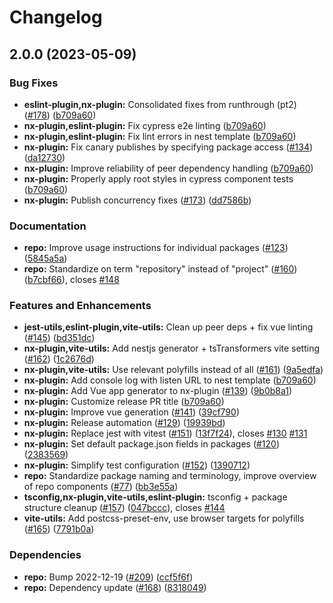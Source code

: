 # Changelog

## 2.0.0 (2023-05-09)


### Bug Fixes

* **eslint-plugin,nx-plugin:** Consolidated fixes from runthrough (pt2) ([#178](https://github.com/eternagame/workspace-helpers/issues/178)) ([b709a60](https://github.com/eternagame/workspace-helpers/commit/b709a60dca8acf24691a69016d7586fe0446bdff))
* **nx-plugin,eslint-plugin:** Fix cypress e2e linting ([b709a60](https://github.com/eternagame/workspace-helpers/commit/b709a60dca8acf24691a69016d7586fe0446bdff))
* **nx-plugin,eslint-plugin:** Fix lint errors in nest template ([b709a60](https://github.com/eternagame/workspace-helpers/commit/b709a60dca8acf24691a69016d7586fe0446bdff))
* **nx-plugin:** Fix canary publishes by specifying package access ([#134](https://github.com/eternagame/workspace-helpers/issues/134)) ([da12730](https://github.com/eternagame/workspace-helpers/commit/da127304c07afaa8a31c74dcd210bc8b291b7a88))
* **nx-plugin:** Improve reliability of peer dependency handling ([b709a60](https://github.com/eternagame/workspace-helpers/commit/b709a60dca8acf24691a69016d7586fe0446bdff))
* **nx-plugin:** Properly apply root styles in cypress component tests ([b709a60](https://github.com/eternagame/workspace-helpers/commit/b709a60dca8acf24691a69016d7586fe0446bdff))
* **nx-plugin:** Publish concurrency fixes ([#173](https://github.com/eternagame/workspace-helpers/issues/173)) ([dd7586b](https://github.com/eternagame/workspace-helpers/commit/dd7586b1f2bf50d246d63256d447b259ebc2c5f0))


### Documentation

* **repo:** Improve usage instructions for individual packages ([#123](https://github.com/eternagame/workspace-helpers/issues/123)) ([5845a5a](https://github.com/eternagame/workspace-helpers/commit/5845a5a3b1fcf9c020638155086b86496af88bc8))
* **repo:** Standardize on term "repository" instead of "project" ([#160](https://github.com/eternagame/workspace-helpers/issues/160)) ([b7cbf66](https://github.com/eternagame/workspace-helpers/commit/b7cbf66d4106a6c6303daaac827b78f928d30edd)), closes [#148](https://github.com/eternagame/workspace-helpers/issues/148)


### Features and Enhancements

* **jest-utils,eslint-plugin,vite-utils:** Clean up peer deps +  fix vue linting ([#145](https://github.com/eternagame/workspace-helpers/issues/145)) ([bd351dc](https://github.com/eternagame/workspace-helpers/commit/bd351dca0dd7471d3ae2caee32820fb12173317f))
* **nx-plugin,vite-utils:** Add nestjs generator + tsTransformers vite setting ([#162](https://github.com/eternagame/workspace-helpers/issues/162)) ([1c2676d](https://github.com/eternagame/workspace-helpers/commit/1c2676d526cdfe297926b11aa91f2a8dddfa7e7b))
* **nx-plugin,vite-utils:** Use relevant polyfills instead of all ([#161](https://github.com/eternagame/workspace-helpers/issues/161)) ([9a5edfa](https://github.com/eternagame/workspace-helpers/commit/9a5edfa28d1c28cbcece5d619cffe1ae7450132a))
* **nx-plugin:** Add console log with listen URL to nest template ([b709a60](https://github.com/eternagame/workspace-helpers/commit/b709a60dca8acf24691a69016d7586fe0446bdff))
* **nx-plugin:** Add Vue app generator to nx-plugin ([#139](https://github.com/eternagame/workspace-helpers/issues/139)) ([9b0b8a1](https://github.com/eternagame/workspace-helpers/commit/9b0b8a1c2f30ef95e5df6b9a5753f69c63540ed4))
* **nx-plugin:** Customize release PR title ([b709a60](https://github.com/eternagame/workspace-helpers/commit/b709a60dca8acf24691a69016d7586fe0446bdff))
* **nx-plugin:** Improve vue generation ([#141](https://github.com/eternagame/workspace-helpers/issues/141)) ([39cf790](https://github.com/eternagame/workspace-helpers/commit/39cf790791f097bbb1702b32005ec565df455efe))
* **nx-plugin:** Release automation ([#129](https://github.com/eternagame/workspace-helpers/issues/129)) ([19939bd](https://github.com/eternagame/workspace-helpers/commit/19939bdd7643c1784e6fa634eae51c19cb4f520c))
* **nx-plugin:** Replace jest with vitest ([#151](https://github.com/eternagame/workspace-helpers/issues/151)) ([13f7f24](https://github.com/eternagame/workspace-helpers/commit/13f7f2482cf50b6e58ce4f95dc7fe703f51a7874)), closes [#130](https://github.com/eternagame/workspace-helpers/issues/130) [#131](https://github.com/eternagame/workspace-helpers/issues/131)
* **nx-plugin:** Set default package.json fields in packages ([#120](https://github.com/eternagame/workspace-helpers/issues/120)) ([2383569](https://github.com/eternagame/workspace-helpers/commit/2383569c1a8bb1fa8d40ec04e130d9c0e42674d9))
* **nx-plugin:** Simplify test configuration ([#152](https://github.com/eternagame/workspace-helpers/issues/152)) ([1390712](https://github.com/eternagame/workspace-helpers/commit/13907129d07b99aa9254da2a7c6d425ec6caaa52))
* **repo:** Standardize package naming and terminology, improve overview of repo components ([#77](https://github.com/eternagame/workspace-helpers/issues/77)) ([bb3e55a](https://github.com/eternagame/workspace-helpers/commit/bb3e55aab019662c8cc1ab7624c46178d2015fe4))
* **tsconfig,nx-plugin,vite-utils,eslint-plugin:** tsconfig + package structure cleanup ([#157](https://github.com/eternagame/workspace-helpers/issues/157)) ([047bccc](https://github.com/eternagame/workspace-helpers/commit/047bcccf57b504e85631ddf06ec56d5c8728d310)), closes [#144](https://github.com/eternagame/workspace-helpers/issues/144)
* **vite-utils:** Add postcss-preset-env, use browser targets for polyfills ([#165](https://github.com/eternagame/workspace-helpers/issues/165)) ([7791b0a](https://github.com/eternagame/workspace-helpers/commit/7791b0a7b4b0c71d6a901b5d8d0a90ca3829b663))


### Dependencies

* **repo:** Bump 2022-12-19 ([#209](https://github.com/eternagame/workspace-helpers/issues/209)) ([ccf5f6f](https://github.com/eternagame/workspace-helpers/commit/ccf5f6fefb210de23369b51e33a83d354c5b8848))
* **repo:** Dependency update ([#168](https://github.com/eternagame/workspace-helpers/issues/168)) ([8318049](https://github.com/eternagame/workspace-helpers/commit/831804974c84b216a97104b89e04017422e3282c))
